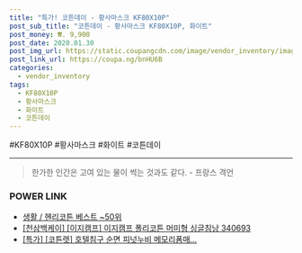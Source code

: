 ```yaml
--- 
title: "특가! 코튼데이 - 황사마스크 KF80X10P" 
post_sub_title: "코튼데이 - 황사마스크 KF80X10P, 화이트" 
post_money: ₩. 9,900 
post_date: 2020.01.30 
post_img_url: https://static.coupangcdn.com/image/vendor_inventory/images/2017/09/08/14/9/4a3dc7fa-e587-4ec8-a83d-31c8e640532d.jpg 
post_link_url: https://coupa.ng/bnHU6B 
categories: 
  - vendor_inventory 
tags: 
  - KF80X10P 
  - 황사마스크 
  - 화이트 
  - 코튼데이 
--- 
```

  #KF80X10P #황사마스크 #화이트 #코튼데이 
<hr> 

> 한가한 인간은 고여 있는 물이 썩는 것과도 같다. - 프랑스 격언 


### POWER LINK

* <a href="https://blog.naver.com/santokki14/221783786368" target="_blank">생활 / 헨리코튼 베스트 ~50위</a>
* <a href="https://blog.naver.com/fasyy4321/221790437371" target="_blank">[천삼백케이] [이지캠프] 이지캠프 폴리코튼 머미형 싱글침낭 340693</a>
* <a href="https://blog.naver.com/sakai111/221785923711" target="_blank">[특가] [코튼렛] 호텔침구 순면 피넛누비 메모리폼매...</a>
